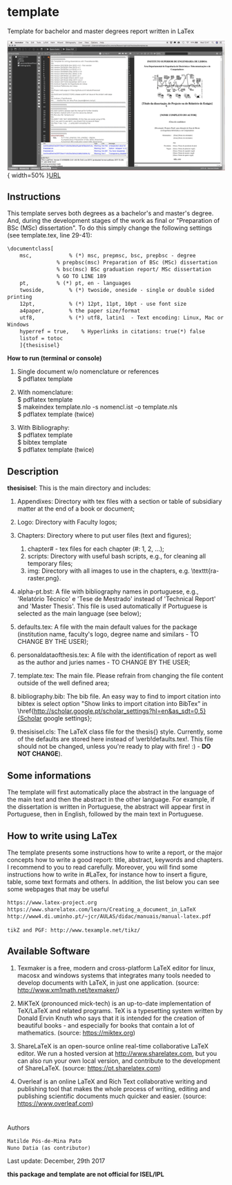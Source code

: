 # template
Template for bachelor and master degrees report written in LaTex


![Demo](/images/screen_demoHowtoUseLatex.png){ width=50% }[URL][logo]

[logo]:(https://iselpt-my.sharepoint.com/personal/mpato_deetc_isel_pt/_layouts/15/guestaccess.aspx?docid=116e03e4de12144cca265b04b454d91a4&authkey=AQ1Or1mX_GsCeqVOm9OgP-A&e=owKW6c)


## Instructions

This template serves both degrees as a bachelor's and master's degree. And, during the development stages of the work as final or "Preparation of BSc (MSc) dissertation". To do this simply change the following settings (see template.tex, line 29-41):

	\documentclass[
		msc,			% (*) msc, prepmsc, bsc, prepbsc - degree
					% prepbsc(msc) Preparation of BSc (MSc) dissertation
					% bsc(msc) BSc graduation report/ MSc dissertation
					% GO TO LINE 189
		pt,			% (*) pt, en - languages 
		twoside,		% (*) twoside, oneside - single or double sided printing
		12pt,			% (*) 12pt, 11pt, 10pt - use font size
		a4paper,		% the paper size/format
		utf8,			% (*) utf8, latin1	- Text encoding: Linux, Mac or Windows
		hyperref = true,	% Hyperlinks in citations: true(*) false
		listof = totoc
		]{thesisisel} 

**How to run (terminal or console)**

1. Single document w/o nomenclature or references<br>
		$ pdflatex template

1. With nomenclature:<br>
		$ pdflatex template<br>
		$ makeindex template.nlo -s nomencl.ist -o template.nls<br>
		$ pdflatex template (twice)<br>

1. With Bibliography:<br>
		$ pdflatex template<br>
		$ bibtex template<br>
		$ pdflatex template (twice)<br>

## Description

**thesisisel**: This is the main directory and includes:

1. Appendixes: Directory with tex files with a section or table of subsidiary matter at the end of a book or document;
1. Logo: Directory with Faculty logos;
1. Chapters: Directory where to put user files (text and figures);
	1. chapter# - tex files for each chapter (#: 1, 2, ...); 
	1. scripts: Directory with useful bash scripts, e.g., for cleaning all temporary files;
	1. img: Directory with all images to use in the chapters, e.g. \texttt{ra-raster.png}.
	
1. alpha-pt.bst: A file with bibliography names in portuguese, e.g., 'Relatório Técnico' e 'Tese de Mestrado' instead of 'Technical Report' and 'Master Thesis'. This file is used automatically if Portuguese is selected as the main language (see below);
1. defaults.tex: A file with the main default values for the package (institution name, faculty's logo, degree name and similars - TO CHANGE BY THE USER);
1. personaldataofthesis.tex: A file with the identification of report as well as the author and juries names - TO CHANGE BY THE USER;
1. template.tex: The main file. Please refrain from changing the file content outside of the well defined area;
1. bibliography.bib: The bib file. An easy way to find to import citation into bibtex is select option "Show links to import citation into BibTex" in \href{http://scholar.google.pt/scholar_settings?hl=en&as_sdt=0,5}{Scholar google settings};
1. thesisisel.cls: The  LaTeX class file for the thesis{} style. Currently, some of the defaults are stored here instead of \verb!defaults.tex!. This file should not be changed, unless you're ready to play with fire! :) - **DO NOT CHANGE**).
	
 
## Some informations

The template will first automatically place the abstract in the language of the main text and then the abstract in the other language. For example, if the dissertation is written in Portuguese, the abstract will appear first in Portuguese, then in English, followed by the main text in Portuguese.


## How to write using LaTex

The template presents some instructions how to write a report, or the major concepts how to write a good report: title, abstract, keywords and chapters. I recommend to you to read carefully. Moreover, you will find some instructions how to write in #LaTex, for instance how to insert a figure, table, some text formats and others. In addition, the list below you can see some webpages that may be useful

	https://www.latex-project.org
	https://www.sharelatex.com/learn/Creating_a_document_in_LaTeX
	http://www4.di.uminho.pt/~jcr/AULAS/didac/manuais/manual-latex.pdf

	tikZ and PGF: http://www.texample.net/tikz/

## Available Software

1. Texmaker is a free, modern and cross-platform LaTeX editor for linux, macosx and windows systems that integrates many tools needed to develop documents with LaTeX, in just one application. (source: http://www.xm1math.net/texmaker/)

1. MiKTeX (pronounced mick-tech) is an up-to-date implementation of TeX/LaTeX and related programs. TeX is a typesetting system written by Donald Ervin Knuth who says that it is intended for the creation of beautiful books - and especially for books that contain a lot of mathematics. (source: https://miktex.org)

1. ShareLaTeX is an open-source online real-time collaborative LaTeX editor. We run a hosted version at http://www.sharelatex.com, but you can also run your own local version, and contribute to the development of ShareLaTeX. (source: https://pt.sharelatex.com)
	
1. Overleaf is an online LaTeX and Rich Text collaborative writing and publishing tool that makes the whole process of writing, editing and publishing scientific documents much quicker and easier. (source: https://www.overleaf.com)

# 

<p>Authors</p>

	Matilde Pós-de-Mina Pato
	Nuno Datia (as contributor)

Last update: December, 29th 2017 

**this package and template are not official for ISEL/IPL**